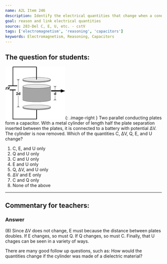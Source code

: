 ```yaml
---
name: A2L Item 246
description: Identify the electrical quantities that change when a conducting cylinder is removed from between the plates of a capacitor.
goal: reason and link electrical quantities
source: 283-Del C, E, U, etc. - cstV
tags: ['electromagnetism', 'reasoning', 'capacitors']
keywords: Electromagnetism, Reasoning, Capacitors
---
```


## The question for students:

![Item246_fig1.gif](../images/Item246_fig1.gif){: .image-right }  Two
parallel conducting plates form a capacitor.  With a metal cylinder of
length half the plate separation inserted between the plates, it is
connected to a battery with potential ΔV.  The cylinder is now removed. 
Which of the quantities C, ΔV, Q, E, and U change?

1. C, E, and U only
2. Q and U only
3. C and U only
4. E and U only
5. Q, ΔV, and U only
6. ΔV and E only
7. C and Q only
8. None of the above


<hr/>

## Commentary for teachers:

### Answer 

(8) Since ΔV does not change, E must because the distance between
plates doubles. If E changes, so must Q. If Q changes, so must C.
Finally, that U chages can be seen in a variety of ways.

There are many good follow up questions, such as: How would the
quantities change if the cylinder was made of a dielectric material? 
